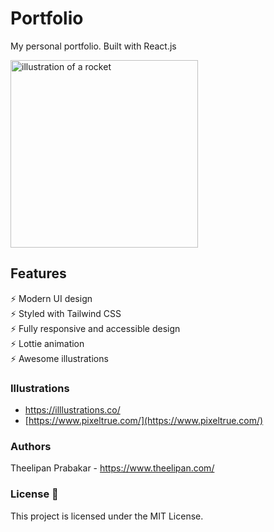 # Portfolio
My personal portfolio. Built with React.js

<img src="https://www.theelipan.com/images/rocket.svg" alt="illustration of a rocket" width="300"/>

## Features

⚡️ Modern UI design \
⚡️ Styled with Tailwind CSS\
⚡️ Fully responsive and accessible design\
⚡️ Lottie animation\
⚡️ Awesome illustrations 


### Illustrations

- [https://illlustrations.co/ ](https://illlustrations.co/)
- [https://www.pixeltrue.com/](https://www.pixeltrue.com/)

### Authors 

   Theelipan Prabakar - https://www.theelipan.com/

### License 📄

  This project is licensed under the MIT License.
